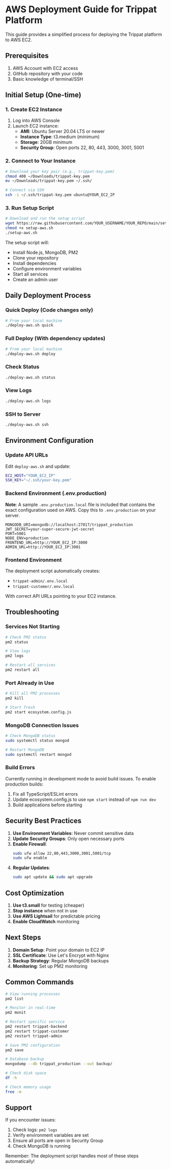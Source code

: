# AWS Deployment Guide for Trippat Platform

This guide provides a simplified process for deploying the Trippat platform to AWS EC2.

## Prerequisites

1. AWS Account with EC2 access
2. GitHub repository with your code
3. Basic knowledge of terminal/SSH

## Initial Setup (One-time)

### 1. Create EC2 Instance

1. Log into AWS Console
2. Launch EC2 instance:
   - **AMI**: Ubuntu Server 20.04 LTS or newer
   - **Instance Type**: t3.medium (minimum)
   - **Storage**: 20GB minimum
   - **Security Group**: Open ports 22, 80, 443, 3000, 3001, 5001

### 2. Connect to Your Instance

```bash
# Download your key pair (e.g., trippat-key.pem)
chmod 400 ~/Downloads/trippat-key.pem
mv ~/Downloads/trippat-key.pem ~/.ssh/

# Connect via SSH
ssh -i ~/.ssh/trippat-key.pem ubuntu@YOUR_EC2_IP
```

### 3. Run Setup Script

```bash
# Download and run the setup script
wget https://raw.githubusercontent.com/YOUR_USERNAME/YOUR_REPO/main/setup-aws.sh
chmod +x setup-aws.sh
./setup-aws.sh
```

The setup script will:
- Install Node.js, MongoDB, PM2
- Clone your repository
- Install dependencies
- Configure environment variables
- Start all services
- Create an admin user

## Daily Deployment Process

### Quick Deploy (Code changes only)

```bash
# From your local machine
./deploy-aws.sh quick
```

### Full Deploy (With dependency updates)

```bash
# From your local machine
./deploy-aws.sh deploy
```

### Check Status

```bash
./deploy-aws.sh status
```

### View Logs

```bash
./deploy-aws.sh logs
```

### SSH to Server

```bash
./deploy-aws.sh ssh
```

## Environment Configuration

### Update API URLs

Edit `deploy-aws.sh` and update:
```bash
EC2_HOST="YOUR_EC2_IP"
SSH_KEY="~/.ssh/your-key.pem"
```

### Backend Environment (.env.production)

**Note**: A sample `.env.production.local` file is included that contains the exact configuration used on AWS. Copy this to `.env.production` on your server.

```env
MONGODB_URI=mongodb://localhost:27017/trippat_production
JWT_SECRET=your-super-secure-jwt-secret
PORT=5001
NODE_ENV=production
FRONTEND_URL=http://YOUR_EC2_IP:3000
ADMIN_URL=http://YOUR_EC2_IP:3001
```

### Frontend Environment

The deployment script automatically creates:
- `trippat-admin/.env.local`
- `trippat-customer/.env.local`

With correct API URLs pointing to your EC2 instance.

## Troubleshooting

### Services Not Starting

```bash
# Check PM2 status
pm2 status

# View logs
pm2 logs

# Restart all services
pm2 restart all
```

### Port Already in Use

```bash
# Kill all PM2 processes
pm2 kill

# Start fresh
pm2 start ecosystem.config.js
```

### MongoDB Connection Issues

```bash
# Check MongoDB status
sudo systemctl status mongod

# Restart MongoDB
sudo systemctl restart mongod
```

### Build Errors

Currently running in development mode to avoid build issues. To enable production builds:

1. Fix all TypeScript/ESLint errors
2. Update ecosystem.config.js to use `npm start` instead of `npm run dev`
3. Build applications before starting

## Security Best Practices

1. **Use Environment Variables**: Never commit sensitive data
2. **Update Security Groups**: Only open necessary ports
3. **Enable Firewall**: 
   ```bash
   sudo ufw allow 22,80,443,3000,3001,5001/tcp
   sudo ufw enable
   ```
4. **Regular Updates**:
   ```bash
   sudo apt update && sudo apt upgrade
   ```

## Cost Optimization

1. **Use t3.small** for testing (cheaper)
2. **Stop instance** when not in use
3. **Use AWS Lightsail** for predictable pricing
4. **Enable CloudWatch** monitoring

## Next Steps

1. **Domain Setup**: Point your domain to EC2 IP
2. **SSL Certificate**: Use Let's Encrypt with Nginx
3. **Backup Strategy**: Regular MongoDB backups
4. **Monitoring**: Set up PM2 monitoring

## Common Commands

```bash
# View running processes
pm2 list

# Monitor in real-time
pm2 monit

# Restart specific service
pm2 restart trippat-backend
pm2 restart trippat-customer
pm2 restart trippat-admin

# Save PM2 configuration
pm2 save

# Database backup
mongodump --db trippat_production --out backup/

# Check disk space
df -h

# Check memory usage
free -m
```

## Support

If you encounter issues:
1. Check logs: `pm2 logs`
2. Verify environment variables are set
3. Ensure all ports are open in Security Group
4. Check MongoDB is running

Remember: The deployment script handles most of these steps automatically!
